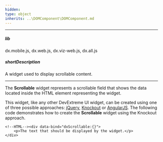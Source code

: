 ```yaml
---
hidden: 
type: object
inherits: ..\DOMComponent\DOMComponent.md
---
```

---
##### lib
dx.mobile.js, dx.web.js, dx.viz-web.js, dx.all.js

##### shortDescription
A widget used to display scrollable content.

---
The **Scrollable** widget represents a scrollable field that shows the data located inside the HTML element representing the widget.

This widget, like any other DevExtreme UI widget, can be created using one of three possible approaches: [jQuery](/concepts/10%20UI%20Widgets/0%20Basics/10%20Widget%20Basics%20-%20jQuery/01%20Create%20and%20Configure%20a%20Widget.md '/Documentation/Guide/UI_Widgets/Basics/Widget_Basics_-_jQuery/#Create_and_Configure_a_Widget'), [Knockout](/Documentation/Guide/UI_Widgets/Basics/Widget_Basics_-_Knockout/#Create_and_Configure_a_Widgett) or [AngularJS](/concepts/10%20UI%20Widgets/0%20Basics/20%20Widget%20Basics%20-%20AngularJS/01%20Create%20and%20Configure%20a%20Widget.md '/Documentation/Guide/UI_Widgets/Basics/Widget_Basics_-_AngularJS/#Create_and_Configure_a_Widget'). The following code demonstrates how to create the **Scrollable** widget using the Knockout approach.

    <!--HTML--><div data-bind="dxScrollable:{}">
        <p>The text that should be displayed by the widget.</p>
    </div>
